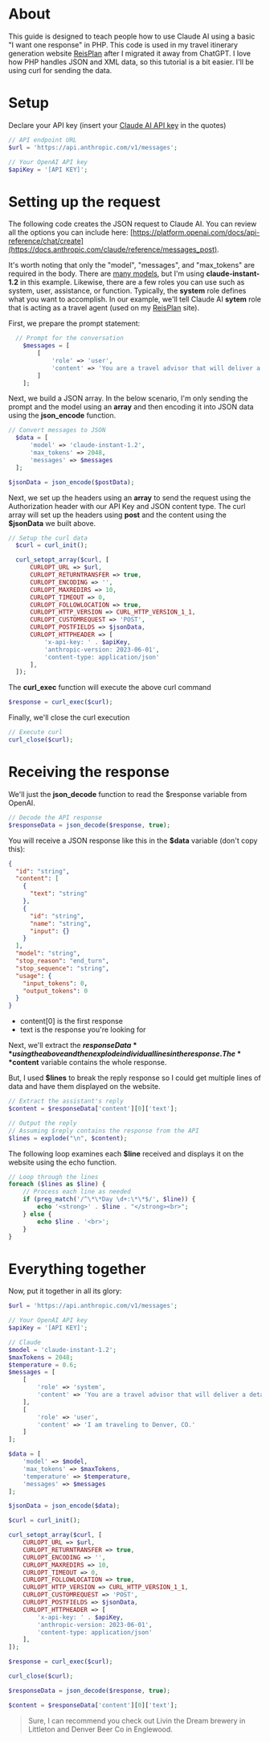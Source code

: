 # About
This guide is designed to teach people how to use Claude AI using a basic "I want one response" in PHP. This code is used in my travel itinerary generation website [ReisPlan](https://www.reisplan.net) after I migrated it away from ChatGPT. I love how PHP handles JSON and XML data, so this tutorial is a bit easier. I'll be using curl for sending the data.

# Setup

Declare your API key (insert your [Claude AI API key](https://console.anthropic.com/dashboard) in the quotes)

```PHP
// API endpoint URL
$url = 'https://api.anthropic.com/v1/messages';

// Your OpenAI API key
$apiKey = '[API KEY]';
```

# Setting up the request

The following code creates the JSON request to Claude AI. You can review all the options you can include here: [https://platform.openai.com/docs/api-reference/chat/create](https://docs.anthropic.com/claude/reference/messages_post).

It's worth noting that only the "model", "messages", and "max_tokens" are required in the body. There are [many models](https://docs.anthropic.com/claude/docs/models-overview), but I'm using **claude-instant-1.2** in this example. Likewise, there are a few roles you can use such as system, user, assistance, or function. Typically, the **system** role defines what you want to accomplish. In our example, we'll tell Claude AI **sytem** role that is acting as a travel agent (used on my [ReisPlan](https://www.reisplan.net) site).

First, we prepare the prompt statement:

```PHP
  // Prompt for the conversation
    $messages = [
        [
            'role' => 'user',
            'content' => 'You are a travel advisor that will deliver a detailed itinerary based on the information provided by the user.'
        ]
    ];
```

Next, we build a JSON array. In the below scenario, I'm only sending the prompt and the model using an **array** and then encoding it into JSON data using the **json_encode** function.

```PHP
// Convert messages to JSON
  $data = [
      'model' => 'claude-instant-1.2',
      'max_tokens' => 2048,
      'messages' => $messages
  ];

$jsonData = json_encode($postData);
```

Next, we set up the headers using an **array** to send the request using the Authorization header with our API Key and JSON content type. The curl array will set up the headers using **post** and the content using the **$jsonData** we built above. 

```PHP
// Setup the curl data
  $curl = curl_init();

  curl_setopt_array($curl, [
      CURLOPT_URL => $url,
      CURLOPT_RETURNTRANSFER => true,
      CURLOPT_ENCODING => '',
      CURLOPT_MAXREDIRS => 10,
      CURLOPT_TIMEOUT => 0,
      CURLOPT_FOLLOWLOCATION => true,
      CURLOPT_HTTP_VERSION => CURL_HTTP_VERSION_1_1,
      CURLOPT_CUSTOMREQUEST => 'POST',
      CURLOPT_POSTFIELDS => $jsonData,
      CURLOPT_HTTPHEADER => [
          'x-api-key: ' . $apiKey,
          'anthropic-version: 2023-06-01',
          'content-type: application/json'
      ],
  ]);
```

The **curl_exec** function will execute the above curl command

```PHP
$response = curl_exec($curl);
```

Finally, we'll close the curl execution

```PHP
// Execute curl
curl_close($curl);
```

# Receiving the response

We'll just the **json_decode** function to read the $response variable from OpenAI.

```PHP
// Decode the API response
$responseData = json_decode($response, true);
```
You will receive a JSON response like this in the **$data** variable (don't copy this):

```JSON
{
  "id": "string",
  "content": [
    {
      "text": "string"
    },
    {
      "id": "string",
      "name": "string",
      "input": {}
    }
  ],
  "model": "string",
  "stop_reason": "end_turn",
  "stop_sequence": "string",
  "usage": {
    "input_tokens": 0,
    "output_tokens": 0
  }
}
```

* content[0] is the first response
* text is the response you're looking for

Next, we'll extract the **$responseData** using the above and then explode individual lines in the response. The **$content** variable contains the whole response.

But, I used **$lines** to break the reply response so I could get multiple lines of data and have them displayed on the website.

```PHP
// Extract the assistant's reply
$content = $responseData['content'][0]['text'];

// Output the reply
// Assuming $reply contains the response from the API
$lines = explode("\n", $content);
```

The following loop examines each **$line** received and displays it on the website using the echo function.

```PHP
// Loop through the lines
foreach ($lines as $line) {
    // Process each line as needed
    if (preg_match('/^\*\*Day \d+:\*\*$/', $line)) {
        echo '<strong>' . $line . "</strong><br>";
    } else {
        echo $line . '<br>';
    }
}
```


# Everything together

Now, put it together in all its glory:

```PHP
$url = 'https://api.anthropic.com/v1/messages';

// Your OpenAI API key
$apiKey = '[API KEY]'; 

// Claude
$model = 'claude-instant-1.2';
$maxTokens = 2048;
$temperature = 0.6;    
$messages = [
    [
        'role' => 'system',
        'content' => 'You are a travel advisor that will deliver a detailed itinerary based on the information provided by the user during the '.$season.' season.'
    ],
    [
        'role' => 'user',
        'content' => 'I am traveling to Denver, CO.'
    ]
];

$data = [
    'model' => $model,
    'max_tokens' => $maxTokens,
    'temperature' => $temperature,
    'messages' => $messages
];

$jsonData = json_encode($data);

$curl = curl_init();

curl_setopt_array($curl, [
    CURLOPT_URL => $url,
    CURLOPT_RETURNTRANSFER => true,
    CURLOPT_ENCODING => '',
    CURLOPT_MAXREDIRS => 10,
    CURLOPT_TIMEOUT => 0,
    CURLOPT_FOLLOWLOCATION => true,
    CURLOPT_HTTP_VERSION => CURL_HTTP_VERSION_1_1,
    CURLOPT_CUSTOMREQUEST => 'POST',
    CURLOPT_POSTFIELDS => $jsonData,
    CURLOPT_HTTPHEADER => [
        'x-api-key: ' . $apiKey,
        'anthropic-version: 2023-06-01',
        'content-type: application/json'
    ],
]);

$response = curl_exec($curl);

curl_close($curl);

$responseData = json_decode($response, true);

$content = $responseData['content'][0]['text'];
```

> Sure, I can recommend you check out Livin the Dream brewery in Littleton and Denver Beer Co in Englewood.
